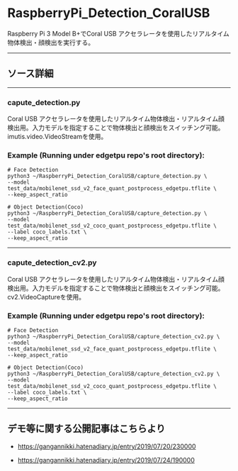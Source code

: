 # RaspberryPi_Detection_CoralUSB
Raspberry Pi 3 Model B+でCoral USB アクセラレータを使用したリアルタイム物体検出・顔検出を実行する。

***
## ソース詳細
***
### capute_detection.py

Coral USB アクセラレータを使用したリアルタイム物体検出・リアルタイム顔検出用。入力モデルを指定することで物体検出と顔検出をスイッチング可能。
imutis.video.VideoStreamを使用。

### Example (Running under edgetpu repo's root directory):
    # Face Detection
    python3 ~/RaspberryPi_Detection_CoralUSB/capture_detection.py \
    --model test_data/mobilenet_ssd_v2_face_quant_postprocess_edgetpu.tflite \
    --keep_aspect_ratio

    # Object Detection(Coco)
    python3 ~/RaspberryPi_Detection_CoralUSB/capture_detection.py \
    --model test_data/mobilenet_ssd_v2_coco_quant_postprocess_edgetpu.tflite \
    --label coco_labels.txt \
    --keep_aspect_ratio

*** 

### capute_detection_cv2.py

Coral USB アクセラレータを使用したリアルタイム物体検出・リアルタイム顔検出用。入力モデルを指定することで物体検出と顔検出をスイッチング可能。
cv2.VideoCaptureを使用。

### Example (Running under edgetpu repo's root directory):
    # Face Detection
    python3 ~/RaspberryPi_Detection_CoralUSB/capture_detection_cv2.py \
    --model test_data/mobilenet_ssd_v2_face_quant_postprocess_edgetpu.tflite \
    --keep_aspect_ratio

    # Object Detection(Coco)
    python3 ~/RaspberryPi_Detection_CoralUSB/capture_detection_cv2.py \
    --model test_data/mobilenet_ssd_v2_coco_quant_postprocess_edgetpu.tflite \
    --label coco_labels.txt \
    --keep_aspect_ratio

***
## デモ等に関する公開記事はこちらより
- https://gangannikki.hatenadiary.jp/entry/2019/07/20/230000

- https://gangannikki.hatenadiary.jp/entry/2019/07/24/190000

